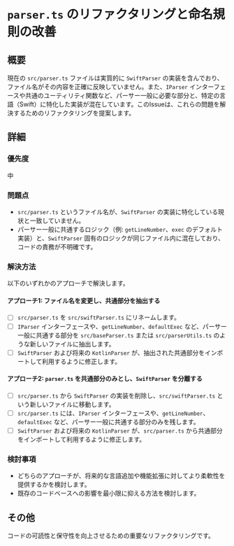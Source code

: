 # `parser.ts` のリファクタリングと命名規則の改善

## 概要

現在の `src/parser.ts` ファイルは実質的に `SwiftParser` の実装を含んでおり、ファイル名がその内容を正確に反映していません。また、`IParser` インターフェースや共通のユーティリティ関数など、パーサー一般に必要な部分と、特定の言語（Swift）に特化した実装が混在しています。このIssueは、これらの問題を解決するためのリファクタリングを提案します。

## 詳細

### 優先度

中

### 問題点

- `src/parser.ts` というファイル名が、`SwiftParser` の実装に特化している現状と一致していません。
- パーサー一般に共通するロジック（例: `getLineNumber`、`exec` のデフォルト実装）と、`SwiftParser` 固有のロジックが同じファイル内に混在しており、コードの責務が不明確です。

### 解決方法

以下のいずれかのアプローチで解決します。

#### アプローチ1: ファイル名を変更し、共通部分を抽出する

- [ ] `src/parser.ts` を `src/swiftParser.ts` にリネームします。
- [ ] `IParser` インターフェースや、`getLineNumber`、`defaultExec` など、パーサー一般に共通する部分を `src/baseParser.ts` または `src/parserUtils.ts` のような新しいファイルに抽出します。
- [ ] `SwiftParser` および将来の `KotlinParser` が、抽出された共通部分をインポートして利用するように修正します。

#### アプローチ2: `parser.ts` を共通部分のみとし、`SwiftParser` を分離する

- [ ] `src/parser.ts` から `SwiftParser` の実装を削除し、`src/swiftParser.ts` という新しいファイルに移動します。
- [ ] `src/parser.ts` には、`IParser` インターフェースや、`getLineNumber`、`defaultExec` など、パーサー一般に共通する部分のみを残します。
- [ ] `SwiftParser` および将来の `KotlinParser` が、`src/parser.ts` から共通部分をインポートして利用するように修正します。

### 検討事項

- どちらのアプローチが、将来的な言語追加や機能拡張に対してより柔軟性を提供するかを検討します。
- 既存のコードベースへの影響を最小限に抑える方法を検討します。

## その他

コードの可読性と保守性を向上させるための重要なリファクタリングです。
